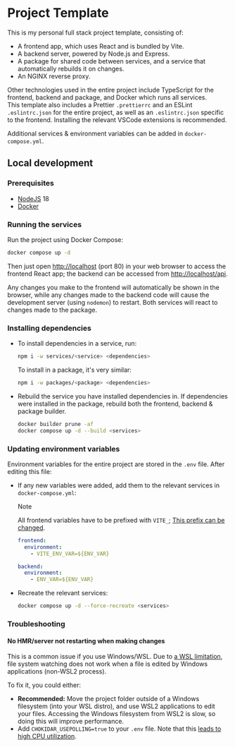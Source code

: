 # Project Template

This is my personal full stack project template, consisting of:

- A frontend app, which uses React and is bundled by Vite.
- A backend server, powered by Node.js and Express.
- A package for shared code between services, and a service that automatically rebuilds it on changes.
- An NGINX reverse proxy.

Other technologies used in the entire project include TypeScript for the frontend, backend and package, and Docker which runs all services. \
This template also includes a Prettier `.prettierrc` and an ESLint `.eslintrc.json` for the entire project, as well as an `.eslintrc.json` specific to the frontend. Installing the relevant VSCode extensions is recommended.

Additional services & environment variables can be added in `docker-compose.yml`.

## Local development

### Prerequisites

- [NodeJS](https://nodejs.org/) 18
- [Docker](https://www.docker.com/)

### Running the services

Run the project using Docker Compose:

```bash
docker compose up -d
```

Then just open [http://localhost](http://localhost) (port 80) in your web browser to access the frontend React app; the backend can be accessed from [http://localhost/api](http://localhost/api).

Any changes you make to the frontend will automatically be shown in the browser, while any changes made to the backend code will cause the development server (using `nodemon`) to restart. Both services will react to changes made to the package.

### Installing dependencies

- To install dependencies in a service, run:

  ```bash
  npm i -w services/<service> <dependencies>
  ```

  To install in a package, it's very similar:

  ```bash
  npm i -w packages/<package> <dependencies>
  ```

- Rebuild the service you have installed dependencies in. If dependencies were installed in the package, rebuild both the frontend, backend & package builder.

  ```bash
  docker builder prune -af
  docker compose up -d --build <services>
  ```

### Updating environment variables

Environment variables for the entire project are stored in the `.env` file. After editing this file:

- If any new variables were added, add them to the relevant services in `docker-compose.yml`:

  > [!NOTE]
  > All frontend variables have to be prefixed with `VITE_`; [This prefix can be changed](https://vitejs.dev/config/shared-options.html#envprefix).

  ```yml
  frontend:
    environment:
      - VITE_ENV_VAR=${ENV_VAR}

  backend:
    environment:
      - ENV_VAR=${ENV_VAR}
  ```

- Recreate the relevant services:

  ```bash
  docker compose up -d --force-recreate <services>
  ```

### Troubleshooting

#### No HMR/server not restarting when making changes

This is a common issue if you use Windows/WSL. Due to [a WSL limitation](https://github.com/microsoft/WSL/issues/4739), file system watching does not work when a file is edited by Windows applications (non-WSL2 process).

To fix it, you could either:

- **Recommended:** Move the project folder outside of a Windows filesystem (into your WSL distro), and use WSL2 applications to edit your files. Accessing the Windows filesystem from WSL2 is slow, so doing this will improve performance.
- Add `CHOKIDAR_USEPOLLING=true` to your `.env` file. Note that this [leads to high CPU utilization](https://github.com/paulmillr/chokidar#performance).
